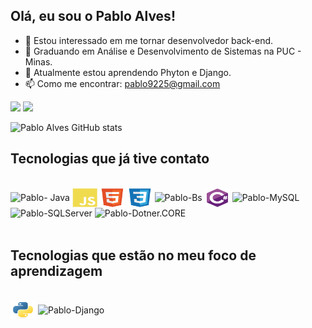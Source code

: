 ## Olá, eu sou o Pablo Alves!
- 👀 Estou interessado em me tornar desenvolvedor back-end.
- 📖 Graduando em Análise e Desenvolvimento de Sistemas na PUC - Minas.
- 🌱 Atualmente estou aprendendo Phyton e Django.
- 📫 Como me encontrar: pablo9225@gmail.com

<a href="https://www.instagram.com/_pablo.alves" target="_blank"><img src="https://img.shields.io/badge/-Instagram-%23E4405F?style=for-the-badge&logo=instagram&logoColor=white" target="_blank"></a>
 <a href="https://www.linkedin.com/in/pablo-muriell-alves/" target="_blank"><img src="https://img.shields.io/badge/-LinkedIn-%230077B5?style=for-the-badge&logo=linkedin&logoColor=white" target="_blank"></a>

 ![Pablo Alves GitHub stats](https://github-readme-stats.vercel.app/api?username=pablo-alves92&show_icons=true&theme=tokyonight)

## Tecnologias que já tive contato
  <div style="display: inline_block"><br>  
  <img align="center" alt="Pablo- Java" height="30" width="40" src="https://cdn.jsdelivr.net/gh/devicons/devicon/icons/java/java-original.svg">
  <img align="center" alt="Pablo-Js" height="30" width="40" src="https://raw.githubusercontent.com/devicons/devicon/master/icons/javascript/javascript-plain.svg">
  <img align="center" alt="Pablo-HTML" height="30" width="40" src="https://raw.githubusercontent.com/devicons/devicon/master/icons/html5/html5-original.svg">
  <img align="center" alt="Pablo-CSS" height="30" width="40" src="https://raw.githubusercontent.com/devicons/devicon/master/icons/css3/css3-original.svg">
  <img align="center" alt="Pablo-Bs" height="30" width="40" src="https://cdn.jsdelivr.net/gh/devicons/devicon/icons/bootstrap/bootstrap-original.svg"> 
  <img align="center" alt="Pablo-Csharp" height="30" width="40" src="https://raw.githubusercontent.com/devicons/devicon/master/icons/csharp/csharp-original.svg">
  <img align="center" alt="Pablo-MySQL" height="30" width="40" src="https://cdn.jsdelivr.net/gh/devicons/devicon/icons/mysql/mysql-original.svg"">
  <img align="center" alt="Pablo-SQLServer" height="30" width="40" src="https://cdn.jsdelivr.net/gh/devicons/devicon/icons/microsoftsqlserver/microsoftsqlserver-plain-wordmark.svg">
  <img align="center" alt="Pablo-Dotner.CORE" height="30" width="40" src="https://cdn.jsdelivr.net/gh/devicons/devicon/icons/dotnetcore/dotnetcore-original.svg">
</div><br>

## Tecnologias que estão no meu foco de aprendizagem
 <div style="display: inline_block"><br>  
 <img align="center" alt="Pablo-Python" height="30" width="40" src="https://raw.githubusercontent.com/devicons/devicon/master/icons/python/python-original.svg">
 <img align="center" alt="Pablo-Django" height="30" width="40" src="https://cdn.jsdelivr.net/gh/devicons/devicon/icons/django/django-plain.svg">
 </div>


